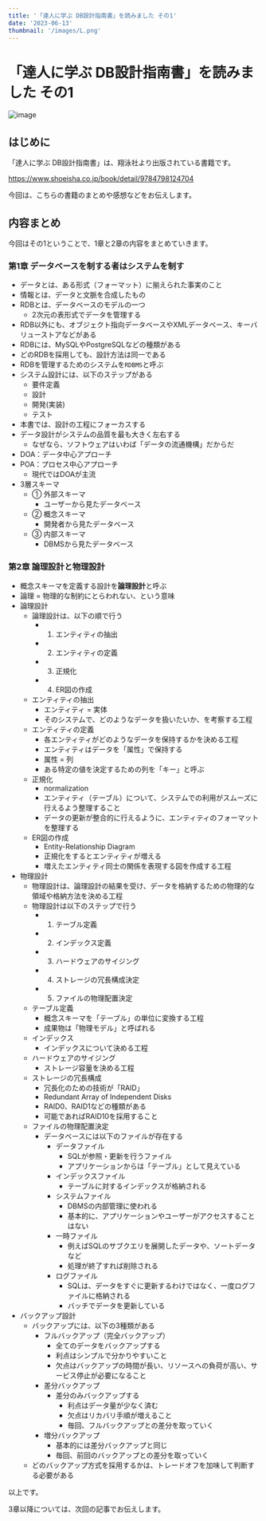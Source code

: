 ```yaml
---
title: '「達人に学ぶ DB設計指南書」を読みました その1'
date: '2023-06-13'
thumbnail: '/images/L.png'
---
```


# 「達人に学ぶ DB設計指南書」を読みました その1

![image](/images/L.png)

## はじめに

「達人に学ぶ DB設計指南書」は、翔泳社より出版されている書籍です。

https://www.shoeisha.co.jp/book/detail/9784798124704

今回は、こちらの書籍のまとめや感想などをお伝えします。

## 内容まとめ

今回はその1ということで、1章と2章の内容をまとめていきます。

### 第1章 データベースを制する者はシステムを制す

- データとは、ある形式（フォーマット）に揃えられた事実のこと
- 情報とは、データと文脈を合成したもの
- RDBとは、データベースのモデルの一つ
  - 2次元の表形式でデータを管理する
- RDB以外にも、オブジェクト指向データベースやXMLデータベース、キーバリューストアなどがある
- RDBには、MySQLやPostgreSQLなどの種類がある
- どのRDBを採用しても、設計方法は同一である
- RDBを管理するためのシステムを`RDBMS`と呼ぶ
- システム設計には、以下のステップがある
  - 要件定義
  - 設計
  - 開発(実装)
  - テスト
- 本書では、設計の工程にフォーカスする
- データ設計がシステムの品質を最も大きく左右する
  - なぜなら、ソフトウェアはいわば「データの流通機構」だからだ
- DOA：データ中心アプローチ
- POA：プロセス中心アプローチ
  - 現代ではDOAが主流
- 3層スキーマ
  - ① 外部スキーマ
    - ユーザーから見たデータベース
  - ② 概念スキーマ
    - 開発者から見たデータベース
  - ③ 内部スキーマ
    - DBMSから見たデータベース

### 第2章 論理設計と物理設計

- 概念スキーマを定義する設計を**論理設計**と呼ぶ
- 論理 = 物理的な制約にとらわれない、という意味
- 論理設計
  - 論理設計は、以下の順で行う
    - 1. エンティティの抽出
    - 2. エンティティの定義
    - 3. 正規化
    - 4. ER図の作成
  - エンティティの抽出
    - エンティティ = 実体
    - そのシステムで、どのようなデータを扱いたいか、を考察する工程
  - エンティティの定義
    - 各エンティティがどのようなデータを保持するかを決める工程
    - エンティティはデータを「属性」で保持する
    - 属性 = 列
    - ある特定の値を決定するための列を「キー」と呼ぶ
  - 正規化
    - normalization
    - エンティティ（テーブル）について、システムでの利用がスムーズに行えるよう整理すること
    - データの更新が整合的に行えるように、エンティティのフォーマットを整理する
  - ER図の作成
    - Entity-Relationship Diagram
    - 正規化をするとエンティティが増える
    - 増えたエンティティ同士の関係を表現する図を作成する工程
- 物理設計
  - 物理設計は、論理設計の結果を受け、データを格納するための物理的な領域や格納方法を決める工程
  - 物理設計は以下のステップで行う
    - 1. テーブル定義
    - 2. インデックス定義
    - 3. ハードウェアのサイジング
    - 4. ストレージの冗長構成決定
    - 5. ファイルの物理配置決定
  - テーブル定義
    - 概念スキーマを「テーブル」の単位に変換する工程
    - 成果物は「物理モデル」と呼ばれる
  - インデックス
    - インデックスについて決める工程
  - ハードウェアのサイジング
    - ストレージ容量を決める工程
  - ストレージの冗長構成
    - 冗長化のための技術が「RAID」
    - Redundant Array of Independent Disks
    - RAID0、RAID1などの種類がある
    - 可能であればRAID10を採用すること
  - ファイルの物理配置決定
    - データベースには以下のファイルが存在する
      - データファイル
        - SQLが参照・更新を行うファイル
        - アプリケーションからは「テーブル」として見えている
      - インデックスファイル
        - テーブルに対するインデックスが格納される
      - システムファイル
        - DBMSの内部管理に使われる
        - 基本的に、アプリケーションやユーザーがアクセスすることはない
      - 一時ファイル
        - 例えばSQLのサブクエリを展開したデータや、ソートデータなど
        - 処理が終了すれば削除される
      - ログファイル
        - SQLは、データをすぐに更新するわけではなく、一度ログファイルに格納される
        - バッチでデータを更新している
- バックアップ設計
  - バックアップには、以下の3種類がある
    - フルバックアップ（完全バックアップ）
      - 全てのデータをバックアップする
      - 利点はシンプルで分かりやすいこと
      - 欠点はバックアップの時間が長い、リソースへの負荷が高い、サービス停止が必要になること
    - 差分バックアップ
      - 差分のみバックアップする
        - 利点はデータ量が少なく済む
        - 欠点はリカバリ手順が増えること
        - 毎回、フルバックアップとの差分を取っていく
    - 増分バックアップ
      - 基本的には差分バックアップと同じ
      - 毎回、前回のバックアップとの差分を取っていく
  - どのバックアップ方式を採用するかは、トレードオフを加味して判断する必要がある

以上です。

3章以降については、次回の記事でお伝えします。
